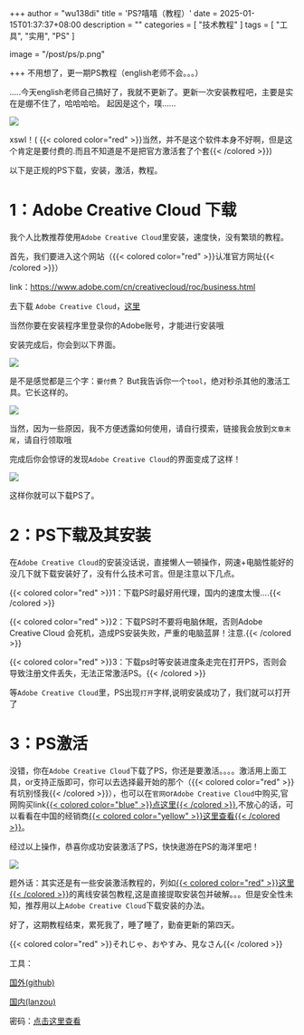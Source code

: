 +++
author = "wu138di"
title = 'PS?嘻嘻（教程）'
date = 2025-01-15T01:37:37+08:00
description = ""
categories = [
    "技术教程"
]
tags = [
    "工具",
    "实用",
    "PS"
]

image = "/post/ps/p.png"

+++
不用想了，更一期PS教程（english老师不会。。。）

.....今天english老师自己搞好了，我就不更新了。更新一次安装教程吧，主要是实在是绷不住了，哈哈哈哈。
起因是这个，噗......

![](/post/ps/xswl.png)

xswl！( {{< colored color="red" >}}当然，并不是这个软件本身不好啊，但是这个肯定是要付费的.而且不知道是不是把官方激活套了个套{{< /colored >}})

以下是正规的PS下载，安装，激活，教程。

# 1：Adobe Creative Cloud 下载

我个人比教推荐使用```Adobe Creative Cloud```里安装，速度快，没有繁琐的教程。

首先，我们要进入这个网站（{{< colored color="red" >}}认准官方网址{{< /colored >}}）

link：https://www.adobe.com/cn/creativecloud/roc/business.html

去下载 ```Adobe Creative Cloud```，[这里](https://creativecloud.adobe.com/apps/download/creative-cloud)

当然你要在安装程序里登录你的Adobe账号，才能进行安装哦

安装完成后，你会到以下界面。

![](/post/ps/ps1.png)

是不是感觉都是三个字：```要付费```？ But我告诉你一个```tool```，绝对秒杀其他的激活工具。它长这样的。

![](/post/ps/tool.png)

当然，因为一些原因，我不方便透露如何使用，请自行摸索，链接我会放到```文章末尾```，请自行领取哦

完成后你会惊讶的发现```Adobe Creative Cloud```的界面变成了这样！

![](/post/ps/poj.png)

这样你就可以下载PS了。

# 2：PS下载及其安装

在```Adobe Creative Cloud```的安装没话说，直接懒人一顿操作，网速+电脑性能好的没几下就下载安装好了，没有什么技术可言。但是注意以下几点。


{{< colored color="red" >}}1：下载PS时最好用代理，国内的速度太慢....{{< /colored >}}

{{< colored color="red" >}}2：下载PS时不要将电脑休眠，否则Adobe Creative Cloud 会死机，造成PS安装失败，严重的电脑蓝屏！注意.{{< /colored >}}

{{< colored color="red" >}}3：下载ps时等安装进度条走完在打开PS，否则会导致注册文件丢失，无法正常激活PS。{{< /colored >}}


等```Adobe Creative Cloud```里，PS出现```打开```字样,说明安装成功了，我们就可以打开了

# 3：PS激活

没错，你在```Adobe Creative Cloud```下载了PS，你还是要激活。。。。激活用上面工具，or支持正版即可，你可以去选择最开始的那个（{{< colored color="red" >}}有坑别怪我{{< /colored >}}），也可以在```官网```or```Adobe Creative Cloud```中购买,官网购买link[{{< colored color="blue" >}}点这里{{< /colored >}}](https://www.adobe.com/cn/genuine/landing-dnr.html?msockid=326c42a32fbf6ca005b1564a2efa6d75),不放心的话，可以看看在中国的经销商[{{< colored color="yellow" >}}这里查看{{< /colored >}}](https://www.adobe.com/cn/creativecloud/roc/information/resellers-platinum.html)。
  
  经过以上操作，恭喜你成功安装激活了PS，快快遨游在PS的海洋里吧！

  ![](/post/ps/ps2.png)

  题外话：其实还是有一些安装激活教程的，列如[{{< colored color="red" >}}这里{{< /colored >}}](https://zhuanlan.zhihu.com/p/11674820230)的离线安装包教程,这是直接提取安装包并破解。。。但是安全性未知，推荐用以上```Adobe Creative Cloud```下载安装的办法。

  好了，这期教程结束，累死我了，睡了睡了，勤奋更新的第四天。

  {{< colored color="red" >}}それじゃ、おやすみ、見なさん{{< /colored >}}

  工具：

  [国外(github)](https://github.com/wangzhenjjcn/AdobeGenp/releases/download/AdobeGenp-3.4.2-CGP/AdobeGenp-3.4.2-CGP.exe)

  [国内(lanzou)](https://wwzp.lanzoup.com/iVFpi2l1xgrg)  
  
  密码：[点击这里查看](密码：a2e9)







